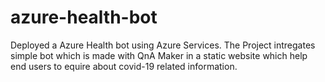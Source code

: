 # azure-health-bot
Deployed a Azure Health bot using Azure Services. 
The Project intregates simple bot which is made with QnA Maker in a static website which help end users to equire about covid-19 related information.
